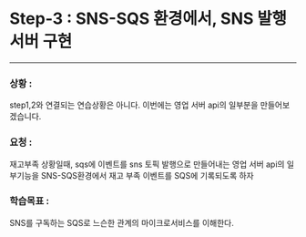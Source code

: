 # Step-3 : SNS-SQS 환경에서, SNS 발행서버 구현
---
### 상황 :
step1,2와 연결되는 연습상황은 아니다. 이번에는 영업 서버 api의 일부분을 만들어보겠습니다.

### 요청 :
재고부족 상황일때, sqs에 이벤트를 sns 토픽 발행으로 만들어내는 영업 서버 api의 일부기능을 SNS-SQS환경에서 재고 부족 이벤트를 SQS에 기록되도록 하자

### 학습목표 :
SNS를 구독하는 SQS로 느슨한 관계의 마이크로서비스를 이해한다.